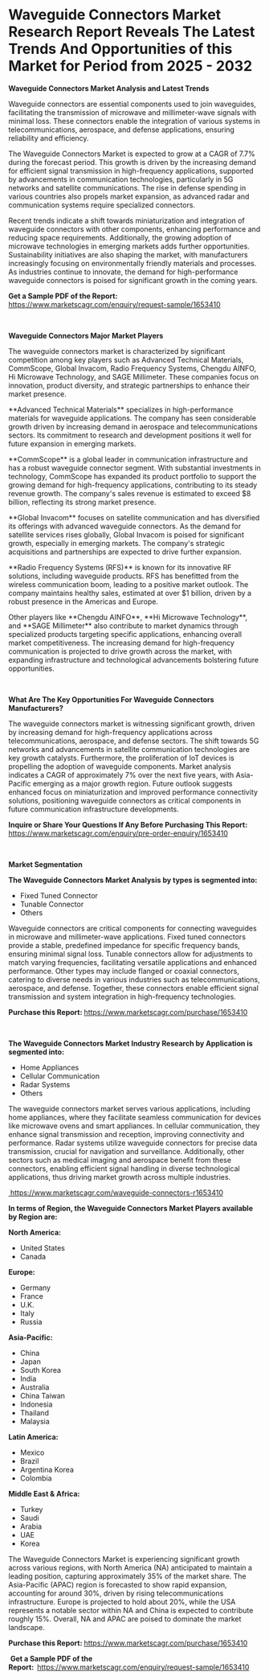 <p><h1>Waveguide Connectors Market Research Report Reveals The Latest Trends And Opportunities of this Market for Period from 2025 - 2032</h1></p><p><strong>Waveguide Connectors Market Analysis and Latest Trends</strong></p>
<p><p>Waveguide connectors are essential components used to join waveguides, facilitating the transmission of microwave and millimeter-wave signals with minimal loss. These connectors enable the integration of various systems in telecommunications, aerospace, and defense applications, ensuring reliability and efficiency.</p><p>The Waveguide Connectors Market is expected to grow at a CAGR of 7.7% during the forecast period. This growth is driven by the increasing demand for efficient signal transmission in high-frequency applications, supported by advancements in communication technologies, particularly in 5G networks and satellite communications. The rise in defense spending in various countries also propels market expansion, as advanced radar and communication systems require specialized connectors.</p><p>Recent trends indicate a shift towards miniaturization and integration of waveguide connectors with other components, enhancing performance and reducing space requirements. Additionally, the growing adoption of microwave technologies in emerging markets adds further opportunities. Sustainability initiatives are also shaping the market, with manufacturers increasingly focusing on environmentally friendly materials and processes. As industries continue to innovate, the demand for high-performance waveguide connectors is poised for significant growth in the coming years.</p></p>
<p><strong>Get a Sample PDF of the Report:&nbsp;</strong> <a href="https://www.marketscagr.com/enquiry/request-sample/1653410?utm_campaign=2113&utm_medium=2&utm_source=Github&utm_content=ia&utm_term=16042025&utm_id=waveguide-connectors">https://www.marketscagr.com/enquiry/request-sample/1653410</a></p>
<p>&nbsp;</p>
<p><strong>Waveguide Connectors Major Market Players</strong></p>
<p><p>The waveguide connectors market is characterized by significant competition among key players such as Advanced Technical Materials, CommScope, Global Invacom, Radio Frequency Systems, Chengdu AINFO, Hi Microwave Technology, and SAGE Millimeter. These companies focus on innovation, product diversity, and strategic partnerships to enhance their market presence.</p><p>**Advanced Technical Materials** specializes in high-performance materials for waveguide applications. The company has seen considerable growth driven by increasing demand in aerospace and telecommunications sectors. Its commitment to research and development positions it well for future expansion in emerging markets.</p><p>**CommScope** is a global leader in communication infrastructure and has a robust waveguide connector segment. With substantial investments in technology, CommScope has expanded its product portfolio to support the growing demand for high-frequency applications, contributing to its steady revenue growth. The company's sales revenue is estimated to exceed $8 billion, reflecting its strong market presence.</p><p>**Global Invacom** focuses on satellite communication and has diversified its offerings with advanced waveguide connectors. As the demand for satellite services rises globally, Global Invacom is poised for significant growth, especially in emerging markets. The company's strategic acquisitions and partnerships are expected to drive further expansion.</p><p>**Radio Frequency Systems (RFS)** is known for its innovative RF solutions, including waveguide products. RFS has benefitted from the wireless communication boom, leading to a positive market outlook. The company maintains healthy sales, estimated at over $1 billion, driven by a robust presence in the Americas and Europe.</p><p>Other players like **Chengdu AINFO**, **Hi Microwave Technology**, and **SAGE Millimeter** also contribute to market dynamics through specialized products targeting specific applications, enhancing overall market competitiveness. The increasing demand for high-frequency communication is projected to drive growth across the market, with expanding infrastructure and technological advancements bolstering future opportunities.</p></p>
<p>&nbsp;</p>
<p><strong>What Are The Key Opportunities For Waveguide Connectors Manufacturers?</strong></p>
<p><p>The waveguide connectors market is witnessing significant growth, driven by increasing demand for high-frequency applications across telecommunications, aerospace, and defense sectors. The shift towards 5G networks and advancements in satellite communication technologies are key growth catalysts. Furthermore, the proliferation of IoT devices is propelling the adoption of waveguide components. Market analysis indicates a CAGR of approximately 7% over the next five years, with Asia-Pacific emerging as a major growth region. Future outlook suggests enhanced focus on miniaturization and improved performance connectivity solutions, positioning waveguide connectors as critical components in future communication infrastructure developments.</p></p>
<p><strong>Inquire or Share Your Questions If Any Before Purchasing This Report:</strong> <a href="https://www.marketscagr.com/enquiry/pre-order-enquiry/1653410?utm_campaign=2113&utm_medium=2&utm_source=Github&utm_content=ia&utm_term=16042025&utm_id=waveguide-connectors">https://www.marketscagr.com/enquiry/pre-order-enquiry/1653410</a></p>
<p>&nbsp;</p>
<p><strong>Market Segmentation</strong></p>
<p><strong>The Waveguide Connectors Market Analysis by types is segmented into:</strong></p>
<p><ul><li>Fixed Tuned Connector</li><li>Tunable Connector</li><li>Others</li></ul></p>
<p><p>Waveguide connectors are critical components for connecting waveguides in microwave and millimeter-wave applications. Fixed tuned connectors provide a stable, predefined impedance for specific frequency bands, ensuring minimal signal loss. Tunable connectors allow for adjustments to match varying frequencies, facilitating versatile applications and enhanced performance. Other types may include flanged or coaxial connectors, catering to diverse needs in various industries such as telecommunications, aerospace, and defense. Together, these connectors enable efficient signal transmission and system integration in high-frequency technologies.</p></p>
<p><strong>Purchase this Report:&nbsp;</strong><a href="https://www.marketscagr.com/purchase/1653410?utm_campaign=2113&utm_medium=2&utm_source=Github&utm_content=ia&utm_term=16042025&utm_id=waveguide-connectors">https://www.marketscagr.com/purchase/1653410</a></p>
<p>&nbsp;</p>
<p><strong>The Waveguide Connectors Market Industry Research by Application is segmented into:</strong></p>
<p><ul><li>Home Appliances</li><li>Cellular Communication</li><li>Radar Systems</li><li>Others</li></ul></p>
<p><p>The waveguide connectors market serves various applications, including home appliances, where they facilitate seamless communication for devices like microwave ovens and smart appliances. In cellular communication, they enhance signal transmission and reception, improving connectivity and performance. Radar systems utilize waveguide connectors for precise data transmission, crucial for navigation and surveillance. Additionally, other sectors such as medical imaging and aerospace benefit from these connectors, enabling efficient signal handling in diverse technological applications, thus driving market growth across multiple industries.</p></p>
<p><a href="https://www.marketscagr.com/waveguide-connectors-r1653410?utm_campaign=2113&utm_medium=2&utm_source=Github&utm_content=ia&utm_term=16042025&utm_id=waveguide-connectors">&nbsp;https://www.marketscagr.com/waveguide-connectors-r1653410</a></p>
<p><strong>In terms of Region, the Waveguide Connectors Market Players available by Region are:</strong></p>
<p>
    <p> <strong> North America: </strong>
        <ul>
            <li>United States</li>
            <li>Canada</li>
        </ul>
        </p> 
    <p> <strong> Europe: </strong>
        <ul>
            <li>Germany</li>
            <li>France</li>
            <li>U.K.</li>
            <li>Italy</li>
            <li>Russia</li>
        </ul>
        </p> 
    <p> <strong> Asia-Pacific: </strong>
        <ul>
            <li>China</li>
            <li>Japan</li>
            <li>South Korea</li>
            <li>India</li>
            <li>Australia</li>
            <li>China Taiwan</li>
            <li>Indonesia</li>
            <li>Thailand</li>
            <li>Malaysia</li>
        </ul>
        </p> 
    <p> <strong> Latin America: </strong>
        <ul>
            <li>Mexico</li>
            <li>Brazil</li>
            <li>Argentina Korea</li>
            <li>Colombia</li>
        </ul>
        </p> 
    <p> <strong> Middle East & Africa: </strong>
        <ul>
            <li>Turkey</li>
            <li>Saudi</li>
            <li>Arabia</li>
            <li>UAE</li>
            <li>Korea</li>
        </ul>
    </p>
    </p>
<p><p>The Waveguide Connectors Market is experiencing significant growth across various regions, with North America (NA) anticipated to maintain a leading position, capturing approximately 35% of the market share. The Asia-Pacific (APAC) region is forecasted to show rapid expansion, accounting for around 30%, driven by rising telecommunications infrastructure. Europe is projected to hold about 20%, while the USA represents a notable sector within NA and China is expected to contribute roughly 15%. Overall, NA and APAC are poised to dominate the market landscape.</p></p>
<p><strong>Purchase this Report: </strong><a href="https://www.marketscagr.com/purchase/1653410?utm_campaign=2113&utm_medium=2&utm_source=Github&utm_content=ia&utm_term=16042025&utm_id=waveguide-connectors">https://www.marketscagr.com/purchase/1653410</a></p>
<p>&nbsp;<strong>Get a Sample PDF of the Report:&nbsp;&nbsp;</strong><a href="https://www.marketscagr.com/enquiry/request-sample/1653410?utm_campaign=2113&utm_medium=2&utm_source=Github&utm_content=ia&utm_term=16042025&utm_id=waveguide-connectors">https://www.marketscagr.com/enquiry/request-sample/1653410</a></p>
<p><strong></strong></p>
<p><p></p><p></p><p></p></p>